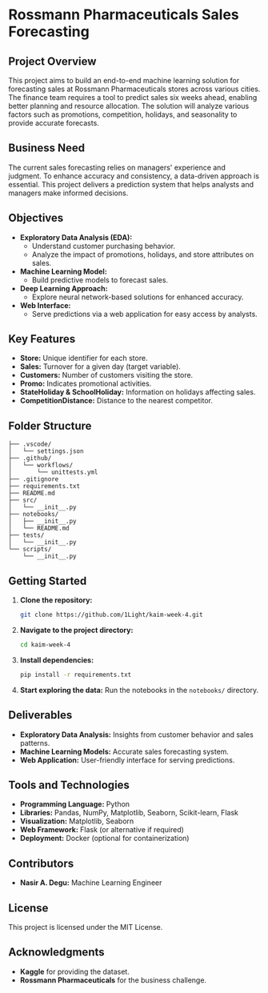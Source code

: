 # Rossmann Pharmaceuticals Sales Forecasting

## Project Overview
This project aims to build an end-to-end machine learning solution for forecasting sales at Rossmann Pharmaceuticals stores across various cities. The finance team requires a tool to predict sales six weeks ahead, enabling better planning and resource allocation. The solution will analyze various factors such as promotions, competition, holidays, and seasonality to provide accurate forecasts.

## Business Need
The current sales forecasting relies on managers' experience and judgment. To enhance accuracy and consistency, a data-driven approach is essential. This project delivers a prediction system that helps analysts and managers make informed decisions.

## Objectives
- **Exploratory Data Analysis (EDA):**
  - Understand customer purchasing behavior.
  - Analyze the impact of promotions, holidays, and store attributes on sales.
- **Machine Learning Model:**
  - Build predictive models to forecast sales.
- **Deep Learning Approach:**
  - Explore neural network-based solutions for enhanced accuracy.
- **Web Interface:**
  - Serve predictions via a web application for easy access by analysts.

## Key Features
- **Store:** Unique identifier for each store.
- **Sales:** Turnover for a given day (target variable).
- **Customers:** Number of customers visiting the store.
- **Promo:** Indicates promotional activities.
- **StateHoliday & SchoolHoliday:** Information on holidays affecting sales.
- **CompetitionDistance:** Distance to the nearest competitor.

## Folder Structure
```
├── .vscode/
│   └── settings.json
├── .github/
│   └── workflows/
│       └── unittests.yml
├── .gitignore
├── requirements.txt
├── README.md
├── src/
│   └── __init__.py
├── notebooks/
│   ├── __init__.py
│   └── README.md
├── tests/
│   └── __init__.py
└── scripts/
    └── __init__.py
```

## Getting Started
1. **Clone the repository:**
   ```bash
   git clone https://github.com/1Light/kaim-week-4.git
   ```
2. **Navigate to the project directory:**
   ```bash
   cd kaim-week-4
   ```
3. **Install dependencies:**
   ```bash
   pip install -r requirements.txt
   ```
4. **Start exploring the data:**
   Run the notebooks in the `notebooks/` directory.

## Deliverables
- **Exploratory Data Analysis:** Insights from customer behavior and sales patterns.
- **Machine Learning Models:** Accurate sales forecasting system.
- **Web Application:** User-friendly interface for serving predictions.

## Tools and Technologies
- **Programming Language:** Python  
- **Libraries:** Pandas, NumPy, Matplotlib, Seaborn, Scikit-learn, Flask  
- **Visualization:** Matplotlib, Seaborn  
- **Web Framework:** Flask (or alternative if required)  
- **Deployment:** Docker (optional for containerization)

## Contributors
- **Nasir A. Degu:** Machine Learning Engineer

## License
This project is licensed under the MIT License.

## Acknowledgments
- **Kaggle** for providing the dataset.  
- **Rossmann Pharmaceuticals** for the business challenge.